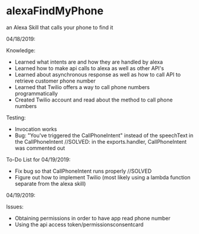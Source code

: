 # alexaFindMyPhone
an Alexa Skill that calls your phone to find it 

04/18/2019: 

Knowledge: 
- Learned what intents are and how they are handled by alexa
- Learned how to make api calls to alexa as well as other API's
- Learned about asynchronous response as well as how to call API to retrieve customer phone number 
- Learned that Twilio offers a way to call phone numbers programmatically 
- Created Twilio account and read about the method to call phone numbers 

Testing: 
- Invocation works
- Bug: "You've triggered the CallPhoneIntent" instead of the speechText in the CallPhoneIntent //SOLVED: in the exports.handler, CallPhoneIntent was commented out

To-Do List for 04/19/2019: 
- Fix bug so that CallPhoneIntent runs properly //SOLVED
- Figure out how to implement Twilio (most likely using a lambda function separate from the alexa skill) 

04/19/2019: 

Issues: 
- Obtaining permissions in order to have app read phone number 
- Using the api access token/permissionsconsentcard

